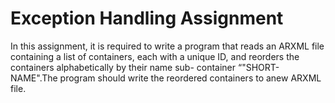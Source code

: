 # Exception Handling Assignment

In this assignment, it is required to write a program that reads an ARXML file containing a list of containers, each with a unique ID, and reorders the containers alphabetically by their name sub- container “"SHORT-NAME".The program should write the reordered containers to anew ARXML file.

